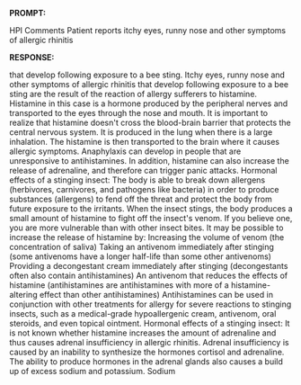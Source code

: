 **PROMPT:**

HPI Comments Patient reports itchy eyes, runny nose and other symptoms of allergic rhinitis

**RESPONSE:**

  that develop following exposure to a bee sting. Itchy eyes, runny nose and other symptoms of allergic rhinitis that develop following exposure to a bee sting are the result of the reaction of allergy sufferers to histamine. Histamine in this case is a hormone produced by the peripheral nerves and transported to the eyes through the nose and mouth. It is important to realize that histamine doesn't cross the blood-brain barrier that protects the central nervous system. It is produced in the lung when there is a large inhalation. The histamine is then transported to the brain where it causes allergic symptoms. Anaphylaxis can develop in people that are unresponsive to antihistamines.  In addition, histamine can also increase the release of adrenaline, and therefore can trigger panic attacks.  Hormonal effects of a stinging insect: The body is able to break down allergens (herbivores, carnivores, and pathogens like bacteria) in order to produce substances (allergens) to fend off the threat and protect the body from future exposure to the irritants. When the insect stings, the body produces a small amount of histamine to fight off the insect's venom. If you believe one, you are more vulnerable than with other insect bites.  It may be possible to increase the release of histamine by:  Increasing the volume of venom (the concentration of saliva)  Taking an antivenom immediately after stinging (some antivenoms have a longer half-life than some other antivenoms)  Providing a decongestant cream immediately after stinging (decongestants often also contain antihistamines)  An antivenom that reduces the effects of histamine (antihistamines are antihistamines with more of a histamine-altering effect than other antihistamines)  Antihistamines can be used in conjunction with other treatments for allergy for severe reactions to stinging insects, such as a medical-grade hypoallergenic cream, antivenom, oral steroids, and even topical ointment.  Hormonal effects of a stinging insect: It is not known whether histamine increases the amount of adrenaline and thus causes adrenal insufficiency in allergic rhinitis. Adrenal insufficiency is caused by an inability to synthesize the hormones cortisol and adrenaline. The ability to produce hormones in the adrenal glands also causes a build up of excess sodium and potassium. Sodium